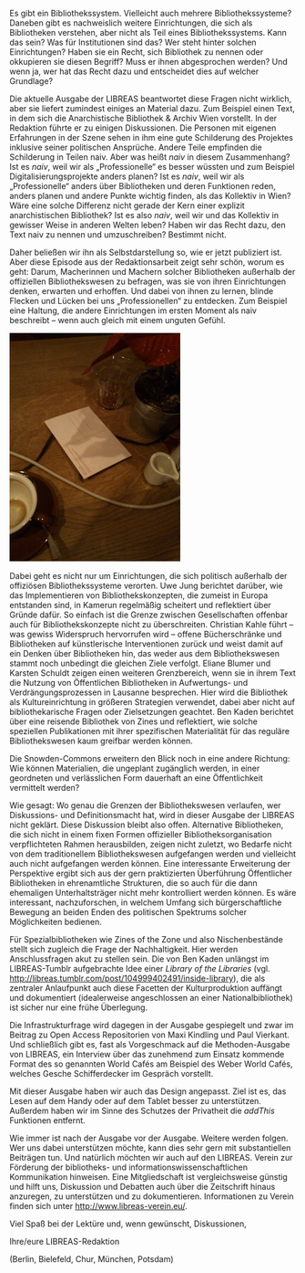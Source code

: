 Es gibt ein Bibliothekssystem. Vielleicht auch mehrere
Bibliothekssysteme? Daneben gibt es nachweislich weitere Einrichtungen,
die sich als Bibliotheken verstehen, aber nicht als Teil eines
Bibliothekssystems. Kann das sein? Was für Institutionen sind das? Wer
steht hinter solchen Einrichtungen? Haben sie ein Recht, sich Bibliothek
zu nennen oder okkupieren sie diesen Begriff? Muss er ihnen abgesprochen
werden? Und wenn ja, wer hat das Recht dazu und entscheidet dies auf
welcher Grundlage?

Die aktuelle Ausgabe der LIBREAS beantwortet diese Fragen nicht
wirklich, aber sie liefert zumindest einiges an Material dazu. Zum
Beispiel einen Text, in dem sich die Anarchistische Bibliothek & Archiv
Wien vorstellt. In der Redaktion führte er zu einigen Diskussionen. Die
Personen mit eigenen Erfahrungen in der Szene sehen in ihm eine gute
Schilderung des Projektes inklusive seiner politischen Ansprüche. Andere
Teile empfinden die Schilderung in Teilen naiv. Aber was heißt *naiv* in
diesem Zusammenhang? Ist es *naiv*, weil wir als „Professionelle“ es
besser wüssten und zum Beispiel Digitalisierungsprojekte anders planen?
Ist es *naiv*, weil wir als „Professionelle“ anders über Bibliotheken
und deren Funktionen reden, anders planen und andere Punkte wichtig
finden, als das Kollektiv in Wien? Wäre eine solche Differenz nicht
gerade der Kern einer explizit anarchistischen Bibliothek? Ist es also
*naiv*, weil wir und das Kollektiv in gewisser Weise in anderen Welten
leben? Haben wir das Recht dazu, den Text naiv zu nennen und
umzuschreiben? Bestimmt nicht.

Daher beließen wir ihn als Selbstdarstellung so, wie er jetzt
publiziert ist. Aber diese Episode aus der Redaktionsarbeit zeigt sehr
schön, worum es geht: Darum, Macherinnen und Machern solcher
Bibliotheken außerhalb der offiziellen Bibliothekswesen zu befragen, was
sie von ihren Einrichtungen denken, erwarten und erhoffen. Und dabei von
ihnen zu lernen, blinde Flecken und Lücken bei uns „Professionellen“ zu
entdecken. Zum Beispiel eine Haltung, die andere Einrichtungen im ersten
Moment als naiv beschreibt – wenn auch gleich mit einem unguten Gefühl.

![Redaktionsorte VII (Berlin Friedrichshain, Dezember 2014)](bild.jpg)

Dabei geht es nicht nur um Einrichtungen, die sich politisch außerhalb
der offiziösen Bibliothekssysteme verorten. Uwe Jung berichtet darüber,
wie das Implementieren von Bibliothekskonzepten, die zumeist in Europa
entstanden sind, in Kamerun regelmäßig scheitert und reflektiert über
Gründe dafür. So einfach ist die Grenze zwischen Gesellschaften offenbar
auch für Bibliothekskonzepte nicht zu überschreiten. Christian Kahle
führt – was gewiss Widerspruch hervorrufen wird – offene Bücherschränke
und Bibliotheken auf künstlerische Interventionen zurück und weist damit
auf ein Denken über Bibliotheken hin, das weder aus dem Bibliothekswesen
stammt noch unbedingt die gleichen Ziele verfolgt. Eliane Blumer und
Karsten Schuldt zeigen einen weiteren Grenzbereich, wenn sie in ihrem
Text die Nutzung von Öffentlichen Bibliotheken in Aufwertungs- und
Verdrängungsprozessen in Lausanne besprechen. Hier wird die Bibliothek
als Kultureinrichtung in größeren Strategien verwendet, dabei aber nicht
auf bibliothekarische Fragen oder Zielsetzungen geachtet. Ben Kaden
berichtet über eine reisende Bibliothek von Zines und reflektiert, wie
solche speziellen Publikationen mit ihrer spezifischen Materialität für
das reguläre Bibliothekswesen kaum greifbar werden können.

Die Snowden-Commons erweitern den Blick noch in eine andere Richtung:
Wie können Materialien, die ungeplant zugänglich werden, in einer
geordneten und verlässlichen Form dauerhaft an eine Öffentlichkeit
vermittelt werden?

Wie gesagt: Wo genau die Grenzen der Bibliothekswesen verlaufen, wer
Diskussions- und Definitionsmacht hat, wird in dieser Ausgabe der
LIBREAS nicht geklärt. Diese Diskussion bleibt also offen. Alternative
Bibliotheken, die sich nicht in einem fixen Formen offizieller
Bibliotheksorganisation verpflichteten Rahmen herausbilden, zeigen nicht zuletzt, wo
Bedarfe nicht von dem traditionellem Bibliothekswesen aufgefangen werden
und vielleicht auch nicht aufgefangen werden können. Eine interessante
Erweiterung der Perspektive ergibt sich aus der gern praktizierten
Überführung Öffentlicher Bibliotheken in ehrenamtliche Strukturen, die
so auch für die dann ehemaligen Unterhaltsträger nicht mehr kontrolliert
werden können. Es wäre interessant, nachzuforschen, in welchem Umfang
sich bürgerschaftliche Bewegung an beiden Enden des politischen
Spektrums solcher Möglichkeiten bedienen.

Für Spezialbibliotheken wie Zines of the Zone und also Nischenbestände
stellt sich zugleich die Frage der Nachhaltigkeit. Hier werden
Anschlussfragen akut zu stellen sein. Die von Ben Kaden unlängst im
LIBREAS-Tumblr aufgebrachte Idee einer *Library of the Libraries* (vgl.
<http://libreas.tumblr.com/post/104999402491/inside-library>),
die als zentraler Anlaufpunkt auch diese Facetten der Kulturproduktion
auffängt und dokumentiert (idealerweise angeschlossen an einer
Nationalbibliothek) ist sicher nur eine frühe Überlegung.

Die Infrastrukturfrage wird dagegen in der Ausgabe gespiegelt und zwar
im Beitrag zu Open Access Repositorien von Maxi Kindling und Paul
Vierkant. Und schließlich gibt es, fast als Vorgeschmack auf die
Methoden-Ausgabe von LIBREAS, ein Interview über das zunehmend zum
Einsatz kommende Format des so genannten World Cafés am Beispiel des
Weber World Cafés, welches Gesche Schifferdecker im Gespräch vorstellt.

Mit dieser Ausgabe haben wir auch das Design angepasst. Ziel ist es, das Lesen auf dem Handy oder auf dem Tablet besser zu unterstützen. Außerdem haben wir im Sinne des Schutzes der Privatheit die *addThis* Funktionen entfernt.

Wie immer ist nach der Ausgabe vor der Ausgabe. Weitere werden folgen.
Wer uns dabei unterstützen möchte, kann dies sehr gern mit
substantiellen Beiträgen tun. Und natürlich möchten wir auch auf den
LIBREAS. Verein zur Förderung der bibliotheks- und
informationswissenschaftlichen Kommunikation hinweisen. Eine
Mitgliedschaft ist vergleichsweise günstig und hilft uns, Diskussion und
Debatten auch über die Zeitschrift hinaus anzuregen, zu unterstützen und
zu dokumentieren. Informationen zu Verein finden sich unter
<http://www.libreas-verein.eu/>.

Viel Spaß bei der Lektüre und, wenn gewünscht, Diskussionen,

Ihre/eure LIBREAS-Redaktion

(Berlin, Bielefeld, Chur, München, Potsdam)
